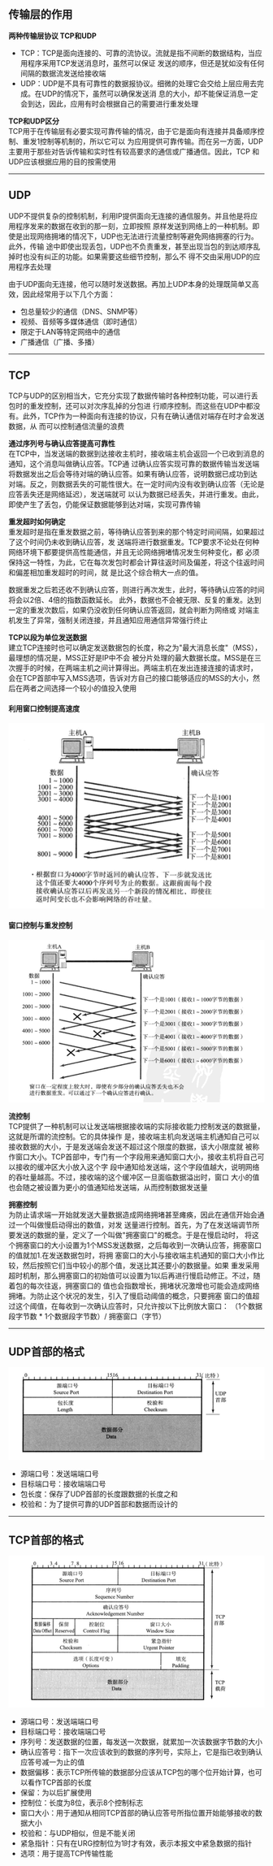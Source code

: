 ## 传输层的作用
**两种传输层协议 TCP和UDP**
* TCP：TCP是面向连接的、可靠的流协议。流就是指不间断的数据结构，当应用程序采用TCP发送消息时，虽然可以保证
发送的顺序，但还是犹如没有任何间隔的数据流发送给接收端
* UDP：UDP是不具有可靠性的数据报协议。细微的处理它会交给上层应用去完成。在UDP的情况下，虽然可以确保发送消
息的大小，却不能保证消息一定会到达，因此，应用有时会根据自己的需要进行重发处理

**TCP和UDP区分**  
TCP用于在传输层有必要实现可靠传输的情况，由于它是面向有连接并具备顺序控制、重发1控制等机制的，所以它可以
为应用提供可靠传输。而在另一方面，UDP主要用于那些对告诉传输和实时性有较高要求的通信或广播通信。因此，TCP
和UDP应该根据应用的目的按需使用

---

## UDP
UDP不提供复杂的控制机制，利用IP提供面向无连接的通信服务。并且他是将应用程序发来的数据在收到的那一刻，立即按照
原样发送到网络上的一种机制。即使是出现网络拥堵的情况下，UDP也无法进行流量控制等避免网络拥塞的行为。此外，传输
途中即使出现丢包，UDP也不负责重发，甚至出现当包的到达顺序乱掉时也没有纠正的功能。如果需要这些细节控制，那么不
得不交由采用UDP的应用程序去处理
    
由于UDP面向无连接，他可以随时发送数据。再加上UDP本身的处理既简单又高效，因此经常用于以下几个方面：
* 包总量较少的通信（DNS、SNMP等）
* 视频、音频等多媒体通信（即时通信）
* 限定于LAN等特定网络中的通信
* 广播通信（广播、多播）

---

## TCP
TCP与UDP的区别相当大，它充分实现了数据传输时各种控制功能，可以进行丢包时的重发控制，还可以对次序乱掉的分包进
行顺序控制。而这些在UDP中都没有。此外，TCP作为一种面向有连接的协议，只有在确认通信对端存在时才会发送数据，从
而可以控制通信流量的浪费

**通过序列号与确认应答提高可靠性**  
在TCP中，当发送端的数据到达接收主机时，接收端主机会返回一个已收到消息的通知，这个消息叫做确认应答。TCP通
过确认应答实现可靠的数据传输当发送端将数据发出之后会等待对端的确认应答。如果有确认应答，说明数据已成功到达
对端。反之，则数据丢失的可能性很大。在一定时间内没有收到确认应答（无论是应答丢失还是网络延迟），发送端就可
以认为数据已经丢失，并进行重发。由此，即使产生了丢包，仍能保证数据能够到达对端，实现可靠传输

**重发超时如何确定**  
重发超时是指在重发数据之前，等待确认应答到来的那个特定时间间隔，如果超过了这个时间仍未收到确认应答，发
送端将进行数据重发。TCP要求不论处在何种网络环境下都要提供高性能通信，并且无论网络拥堵情况发生何种变化，都
必须保持这一特性，为此，它在每次发包时都会计算往返时间及偏差，将这个往返时间和偏差相加重发超时的时间，就
是比这个综合稍大一点的值。
          
数据重发之后若还收不到确认应答，则进行再次发生，此时，等待确认应答的时间将会以2倍、4倍的指数函数延长。
此外，数据也不会被无限、反复的重发。达到一定的重发次数后，如果仍没收到任何确认应答返回，就会判断为网络或
对端主机发生了异常，强制关闭连接，并且通知应用通信异常强行终止

**TCP以段为单位发送数据**  
建立TCP连接时也可以确定发送数据包的长度，称之为"最大消息长度"（MSS），最理想的情况是，MSS正好是IP中不会
被分片处理的最大数据长度。MSS是在三次握手的时候，在两端主机之间计算得出。两端主机在发出连接连接的请求时，
会在TCP首部中写入MSS选项，告诉对方自己的接口能够适应的MSS的大小，然后在两者之间选择一个较小的值投入使用

#### 利用窗口控制提高速度
![](../../.vuepress/public/img/201911061108.png)

#### 窗口控制与重发控制
![](../../.vuepress/public/img/201911061109.png)

**流控制**  
TCP提供了一种机制可以让发送端根据接收端的实际接收能力控制发送的数据量，这就是所谓的流控制。它的具体操作
是，接收端主机向发送端主机通知自己可以接收数据的大小，于是发送端会发送不超过这个限度的数据，该大小限度就
被称作窗口大小。TCP首部中，专门有一个字段用来通知窗口大小，接收主机将自己可以接收的缓冲区大小放入这个字
段中通知给发送端，这个字段值越大，说明网络的吞吐量越高。不过，接收端的这个缓冲区一旦面临数据溢出时，窗口
大小的值也会随之被设置为更小的值通知给发送端，从而控制数据发送量

**拥塞控制**  
为防止请求端一开始就发送大量数据造成网络拥堵甚至瘫痪，因此在通信开始会通过一个叫做慢启动得出的数值，对发
送量进行控制。首先，为了在发送端调节所要发送的数据的量，定义了一个叫做"拥塞窗口"的概念。于是在慢启动时，
将这个拥塞窗口的大小设置为1个MSS发送数据，之后每收到一次确认应答，拥塞窗口的值就加1.在发送数据包时，将拥
塞窗口的大小与接收端主机通知的窗口大小作比较，然后按照它们当中较小的那个值，发送比其还要小的数据量。如果
重发采用超时机制，那么拥塞窗口的初始值可以设置为1以后再进行慢启动修正。不过，随着包的每次往返，拥塞窗口的
值也会指数增长，拥堵状况激增也可能会造成网络拥堵。为防止这个状况的发生，引入了慢启动阈值的概念，只要拥塞
窗口的值超过这个阈值，在每收到一次确认应答时，只允许按以下比例放大窗口：
（1个数据段字节数 * 1个数据段字节数）/ 拥塞窗口（字节） 

---

## UDP首部的格式
![](../../.vuepress/public/img/201911061707.png)

* 源端口号：发送端端口号
* 目标端口号：接收端端口号
* 包长度：保存了UDP首部的长度跟数据的长度之和
* 校验和：为了提供可靠的UDP首部和数据而设计的

---

## TCP首部的格式
![](../../.vuepress/public/img/201911061715.png)

* 源端口号：发送端端口号
* 目标端口号：接收端端口号
* 序列号：发送数据的位置，每发送一次数据，就累加一次该数据字节数的大小
* 确认应答号：指下一次应该收到的数据的序列号，实际上，它是指已收到确认应答号减一为止的值
* 数据偏移：表示TCP所传输的数据部分应该从TCP包的哪个位开始计算，也可以看作TCP首部的长度
* 保留：为以后扩展使用
* 控制位：长度为8位，表示8个控制标志
* 窗口大小：用于通知从相同TCP首部的确认应答号所指位置开始能够接收的数据大小
* 校验和：与UDP相似，但是不能关闭
* 紧急指针：只有在URG控制位为1时才有效，表示本报文中紧急数据的指针
* 选项：用于提高TCP传输性能

